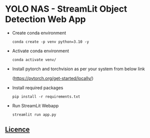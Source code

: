 # YOLO NAS - StreamLit Object Detection Web App

* Create conda environment
    ```
    conda create -p venv python=3.10 -y
    ```

* Activate conda environment
    ```
    conda activate venv/
    ```

* Install pytorch and torchvision as per your system from below link
   
    (https://pytorch.org/get-started/locally/)
    
* Install required packages
    ```
    pip install -r requirements.txt
    ```

* Run StreamLit Webapp
    ```
    streamlit run app.py
    ```

## [Licence](https://github.com/nitin7478/YOLO-NAS-StreamLit-Object-Detection/blob/63cec10b35900ff2bbd238501abad216f492a90c/LICENSE)